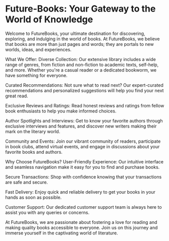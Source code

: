 ﻿# Future-Books: Your Gateway to the World of Knowledge
Welcome to FutureBooks, your ultimate destination for discovering, exploring, and indulging in the world of books. At FutureBooks, we believe that books are more than just pages and words; they are portals to new worlds, ideas, and experiences.

What We Offer:
Diverse Collection: Our extensive library includes a wide range of genres, from fiction and non-fiction to academic texts, self-help, and more. Whether you're a casual reader or a dedicated bookworm, we have something for everyone.

Curated Recommendations: Not sure what to read next? Our expert-curated recommendations and personalized suggestions will help you find your next great read.

Exclusive Reviews and Ratings: Read honest reviews and ratings from fellow book enthusiasts to help you make informed choices.

Author Spotlights and Interviews: Get to know your favorite authors through exclusive interviews and features, and discover new writers making their mark on the literary world.

Community and Events: Join our vibrant community of readers, participate in book clubs, attend virtual events, and engage in discussions about your favorite books and authors.

Why Choose FutureBooks?
User-Friendly Experience: Our intuitive interface and seamless navigation make it easy for you to find and purchase books.

Secure Transactions: Shop with confidence knowing that your transactions are safe and secure.

Fast Delivery: Enjoy quick and reliable delivery to get your books in your hands as soon as possible.

Customer Support: Our dedicated customer support team is always here to assist you with any queries or concerns.

At FutureBooks, we are passionate about fostering a love for reading and making quality books accessible to everyone. Join us on this journey and immerse yourself in the captivating world of literature.

